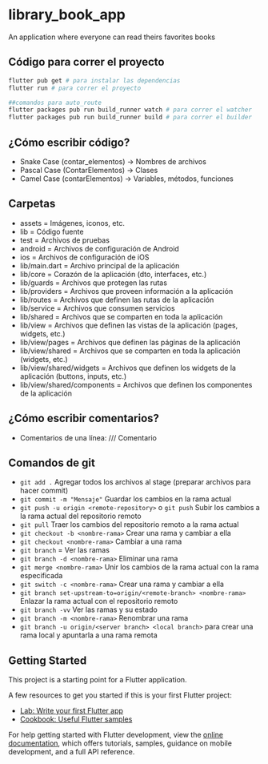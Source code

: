 # library_book_app

An application where everyone can read theirs favorites books

## Código para correr el proyecto

```bash
flutter pub get # para instalar las dependencias
flutter run # para correr el proyecto

##comandos para auto_route
flutter packages pub run build_runner watch # para correr el watcher
flutter packages pub run build_runner build # para correr el builder
```

## ¿Cómo escribir código?

- Snake Case (contar_elementos) -> Nombres de archivos
- Pascal Case (ContarElementos) -> Clases
- Camel Case (contarElementos) -> Variables, métodos, funciones

## Carpetas

- assets = Imágenes, iconos, etc.
- lib = Código fuente
- test = Archivos de pruebas
- android = Archivos de configuración de Android
- ios = Archivos de configuración de iOS
- lib/main.dart = Archivo principal de la aplicación
- lib/core = Corazón de la aplicación (dto, interfaces, etc.)
- lib/guards = Archivos que protegen las rutas
- lib/providers = Archivos que proveen información a la aplicación
- lib/routes = Archivos que definen las rutas de la aplicación
- lib/service = Archivos que consumen servicios
- lib/shared = Archivos que se comparten en toda la aplicación
- lib/view = Archivos que definen las vistas de la aplicación (pages, widgets, etc.)
- lib/view/pages = Archivos que definen las páginas de la aplicación
- lib/view/shared = Archivos que se comparten en toda la aplicación (widgets, etc.)
- lib/view/shared/widgets = Archivos que definen los widgets de la aplicación (buttons, inputs, etc.)
- lib/view/shared/components = Archivos que definen los componentes de la aplicación

## ¿Cómo escribir comentarios?

- Comentarios de una línea: /// Comentario

## Comandos de git

- `git add .` Agregar todos los archivos al stage (preparar archivos para hacer commit)
- `git commit -m "Mensaje"` Guardar los cambios en la rama actual
- `git push -u origin <remote-repository>` o `git push` Subir los cambios a la rama actual del repositorio remoto
- `git pull` Traer los cambios del repositorio remoto a la rama actual
- `git checkout -b <nombre-rama>` Crear una rama y cambiar a ella
- `git checkout <nombre-rama>` Cambiar a una rama
- `git branch` = Ver las ramas
- `git branch -d <nombre-rama>` Eliminar una rama
- `git merge <nombre-rama>` Unir los cambios de la rama actual con la rama especificada
- `git switch -c <nombre-rama>` Crear una rama y cambiar a ella
- `git branch set-upstream-to=origin/<remote-branch> <nombre-rama>` Enlazar la rama actual con el repositorio remoto
- `git branch -vv` Ver las ramas y su estado
- `git branch -m <nombre-rama>` Renombrar una rama
- `git branch -u origin/<server branch> <local branch>` para crear una rama local y apuntarla a una rama remota

## Getting Started

This project is a starting point for a Flutter application.

A few resources to get you started if this is your first Flutter project:

- [Lab: Write your first Flutter app](https://docs.flutter.dev/get-started/codelab)
- [Cookbook: Useful Flutter samples](https://docs.flutter.dev/cookbook)

For help getting started with Flutter development, view the
[online documentation](https://docs.flutter.dev/), which offers tutorials,
samples, guidance on mobile development, and a full API reference.
